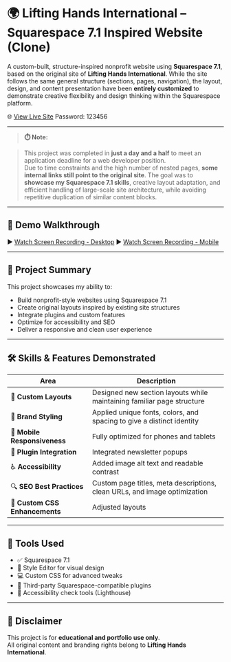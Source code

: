 # 🌍 Lifting Hands International – Squarespace 7.1 Inspired Website (Clone)

A custom-built, structure-inspired nonprofit website using **Squarespace 7.1**, based on the original site of **Lifting Hands International**. While the site follows the same general structure (sections, pages, navigation), the layout, design, and content presentation have been **entirely customized** to demonstrate creative flexibility and design thinking within the Squarespace platform.

🌐 [View Live Site](https://octopus-carnation-n2nj.squarespace.com/) Password: 123456

---

> **⏱️ Note:**  

> This project was completed in **just a day and a half** to meet an application deadline for a web developer position.  
> Due to time constraints and the high number of nested pages, **some internal links still point to the original site**. The goal was to **showcase my Squarespace 7.1 skills**, creative layout adaptation, and efficient handling of large-scale site architecture, while avoiding repetitive duplication of similar content blocks.

---

## 🎥 Demo Walkthrough

▶️ [Watch Screen Recording - Desktop](https://github.com/user-attachments/assets/783fd19c-c759-4b45-91b7-5daefcd2efe3
)
▶️ [Watch Screen Recording - Mobile](https://github.com/user-attachments/assets/bc34c25a-23b0-48cf-9290-4f42d3aa6a83)

---

## 🎯 Project Summary

This project showcases my ability to:

- Build nonprofit-style websites using Squarespace 7.1
- Create original layouts inspired by existing site structures
- Integrate plugins and custom features
- Optimize for accessibility and SEO
- Deliver a responsive and clean user experience

---

## 🛠️ Skills & Features Demonstrated

| Area                         | Description                                                                 |
|------------------------------|-----------------------------------------------------------------------------|
| 📐 **Custom Layouts**         | Designed new section layouts while maintaining familiar page structure      |
| 🎨 **Brand Styling**          | Applied unique fonts, colors, and spacing to give a distinct identity       |
| 📱 **Mobile Responsiveness**  | Fully optimized for phones and tablets                                     |
| 🔌 **Plugin Integration**     | Integrated newsletter popups|
| ♿ **Accessibility**           | Added image alt text and readable contrast   |
| 🔍 **SEO Best Practices**     | Custom page titles, meta descriptions, clean URLs, and image optimization  |
| 💅 **Custom CSS Enhancements**| Adjusted layouts|

---

## 🧰 Tools Used

- ✅ Squarespace 7.1 
- 🎨 Style Editor for visual design
- 💻 Custom CSS for advanced tweaks
- 🔌 Third-party Squarespace-compatible plugins
- 🧠 Accessibility check tools (Lighthouse)

---

## 📄 Disclaimer

This project is for **educational and portfolio use only**.  
All original content and branding rights belong to **Lifting Hands International**.
